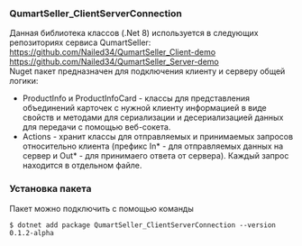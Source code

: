 ### QumartSeller_ClientServerConnection
Данная библиотека классов (.Net 8) используется в следующих репозиториях сервиса QumartSeller:<br/>
https://github.com/Nailed34/QumartSeller_Client-demo <br/>
https://github.com/Nailed34/QumartSeller_Server-demo <br/>
Nuget пакет предназначен для подключения клиенту и серверу общей логики:<br/>
- ProductInfo и ProductInfoCard - классы для представления объединений карточек с нужной клиенту информацией в виде свойств и методами для сериализации и десериализацией данных для передачи с помощью веб-сокета.
- Actions - хранит классы для отправляемых и принимаемых запросов относительно клиента (префикс In* - для отправляемых данных на сервер и Out* - для принимаего ответа от сервера). Каждый запрос находится в отдельном файле.

### Установка пакета <br/>
Пакет можно подключить с помощью команды
```
$ dotnet add package QumartSeller_ClientServerConnection --version 0.1.2-alpha
```
